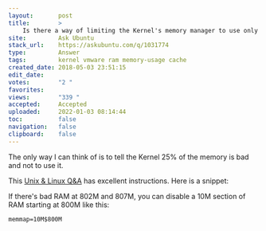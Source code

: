 ```yaml
---
layout:       post
title:        >
    Is there a way of limiting the Kernel's memory manager to use only 75% of memory?
site:         Ask Ubuntu
stack_url:    https://askubuntu.com/q/1031774
type:         Answer
tags:         kernel vmware ram memory-usage cache
created_date: 2018-05-03 23:51:15
edit_date:    
votes:        "2 "
favorites:    
views:        "339 "
accepted:     Accepted
uploaded:     2022-01-03 08:14:44
toc:          false
navigation:   false
clipboard:    false
---
```


The only way I can think of is to tell the Kernel 25% of the memory is bad and not to use it.

This [Unix & Linux Q&A][1] has excellent instructions. Here is a snippet:

If there's bad RAM at 802M and 807M, you can disable a 10M section of RAM starting at 800M like this:

``` 
memmap=10M$800M

```



  [1]: https://unix.stackexchange.com/questions/75059/how-to-blacklist-a-correct-bad-ram-sector-according-to-memtest86-error-indicati?utm_medium=organic&utm_source=google_rich_qa&utm_campaign=google_rich_qa

